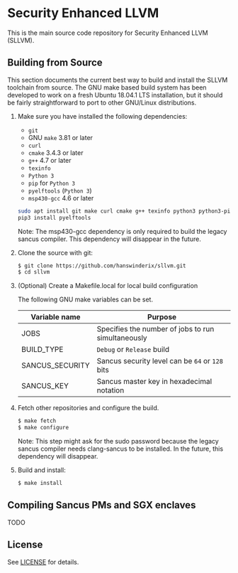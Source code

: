 # Security Enhanced LLVM

This is the main source code repository for Security Enhanced LLVM (SLLVM).

## Building from Source

This section documents the current best way to build and install the SLLVM
toolchain from source. The GNU make based build system has been developed to 
work on a fresh Ubuntu 18.04.1 LTS installation, but it should be fairly 
straightforward to port to other GNU/Linux distributions.

1. Make sure you have installed the following dependencies:

   * `git`
   * GNU `make` 3.81 or later
   * `curl`
   * `cmake` 3.4.3 or later
   * `g++` 4.7 or later
   * `texinfo`
   * `Python 3`
   * `pip` for `Python 3`
   * `pyelftools` (`Python 3`)
   * `msp430-gcc` 4.6 or later

   ```sh
   sudo apt install git make curl cmake g++ texinfo python3 python3-pip gcc-msp430
   pip3 install pyelftools
   ```

   Note: The msp430-gcc dependency is only required to build the legacy sancus
   compiler. This dependency will disappear in the future.

2. Clone the source with git:

   ```sh
   $ git clone https://github.com/hanswinderix/sllvm.git
   $ cd sllvm
   ```

3. (Optional) Create a Makefile.local for local build configuration

   The following GNU make variables can be set.
   
   | Variable name    | Purpose                                            |
   |------------------|----------------------------------------------------|
   | JOBS             | Specifies the number of jobs to run simultaneously |
   | BUILD\_TYPE      | `Debug` or `Release` build                         |
   | SANCUS\_SECURITY | Sancus security level can be `64` or `128` bits    |
   | SANCUS\_KEY      | Sancus master key in hexadecimal notation          |

4. Fetch other repositories and configure the build. 

   ```sh
   $ make fetch
   $ make configure
   ```
   
   Note: This step might ask for the sudo password because the legacy sancus 
   compiler needs clang-sancus to be installed. In the future, this dependency 
   will disappear.

5. Build and install:

   ```sh
   $ make install
   ```

## Compiling Sancus PMs and SGX enclaves

TODO

## License

See [LICENSE](LICENSE) for details.
